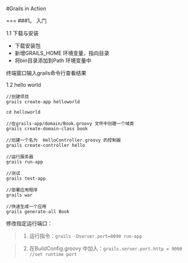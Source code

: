 #Grails in Action

===
###1。 入门

1.1 下载与安装
+ 下载安装包
+ 新增GRAILS_HOME 环境变量，指向目录
+ 将bin目录添加到Path 环境变量中

终端窗口输入grails命令行查看结果

1.2 hello world
```
//创建项目
grails create-app helloworld

cd helloworld

//在grails-app/domain/Book.groovy 文件中创建一个域类
grails create-domain-class book

//创建一个名为  HelloController.groovy 的控制器
grails create-controller hello

//运行服务器
grails run-app

//测试
grails test-app

//部署应用程序
grails war

//快速生成一个应用
grails generate-all Book
```
修改指定运行端口：
> 1. 运行指令：`grails -Dserver.port=8090 run-app`

> 2. 在BuildConfig.groovy 中加入：`grails.server.port.http = 9000   //set runtime port`



